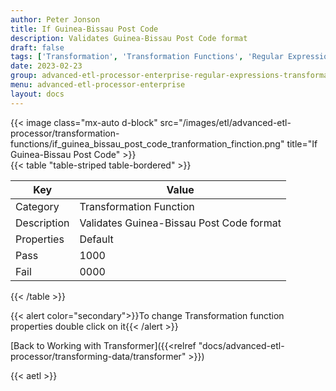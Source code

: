 ```yaml
---
author: Peter Jonson
title: If Guinea-Bissau Post Code
description: Validates Guinea-Bissau Post Code format
draft: false
tags: ['Transformation', 'Transformation Functions', 'Regular Expressions']
date: 2023-02-23
group: advanced-etl-processor-enterprise-regular-expressions-transformation
menu: advanced-etl-processor-enterprise
layout: docs
---
```


{{< image class="mx-auto d-block"  src="/images/etl/advanced-etl-processor/transformation-functions/if_guinea_bissau_post_code_tranformation_finction.png" title="If Guinea-Bissau Post Code" >}}
\
{{< table "table-striped table-bordered" >}}

| Key         | Value                                    |
| ----------- | ---------------------------------------- |
| Category    | Transformation Function                  |
| Description | Validates Guinea-Bissau Post Code format |
| Properties  | Default                                  |
| Pass        | 1000                                     |
| Fail        | 0000                                     |

{{< /table >}}

{{< alert color="secondary">}}To change Transformation function properties double click on it{{< /alert >}}

[Back to Working with Transformer]({{<relref "docs/advanced-etl-processor/transforming-data/transformer" >}})

{{< aetl >}}
